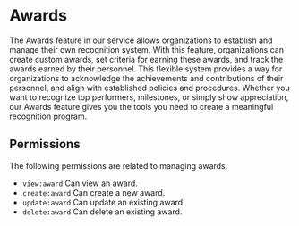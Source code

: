 # Awards

The Awards feature in our service allows organizations to establish and manage their own recognition system. With this feature,
organizations can create custom awards, set criteria for earning these awards, and track the awards earned by their personnel. This flexible
system provides a way for organizations to acknowledge the achievements and contributions of their personnel, and align with established
policies and procedures. Whether you want to recognize top performers, milestones, or simply show appreciation, our Awards feature gives you
the tools you need to create a meaningful recognition program.

## Permissions

The following permissions are related to managing awards.

- `view:award` Can view an award.
- `create:award` Can create a new award.
- `update:award` Can update an existing award.
- `delete:award` Can delete an existing award.
